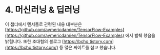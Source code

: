 # 4. 머신러닝 & 딥러닝

  
이 챕터에서 텐서플로 관련된 내용 대부분은 [https://github.com/aymericdamien/TensorFlow-Examples](https://github.com/aymericdamien/TensorFlow-Examples) 에서 발췌 했음을 밝힙니다. 또한 조대협의 블로그 [https://bcho.tistory.com](https://bcho.tistory.com/) 등 많은 싸이트를 참고 했습니다.

